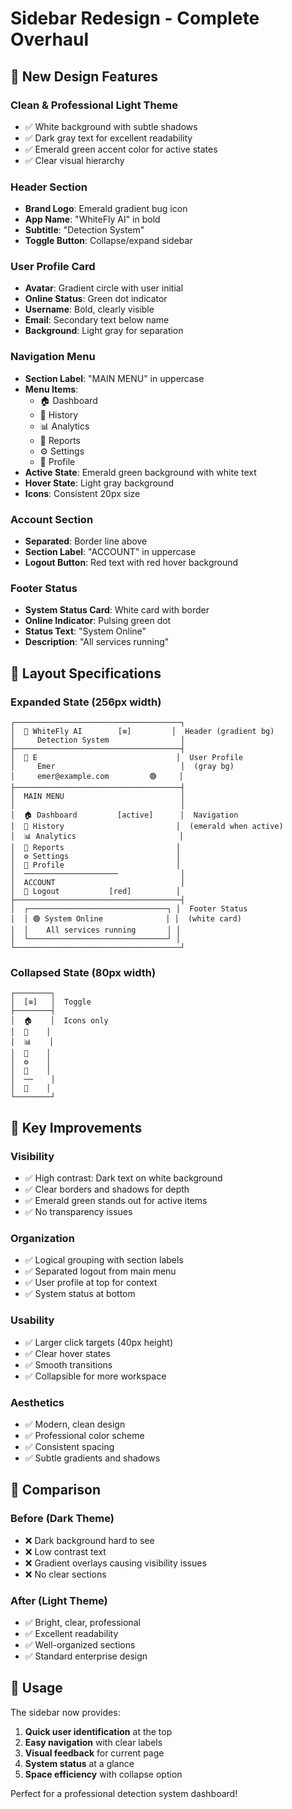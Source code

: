 # Sidebar Redesign - Complete Overhaul

## 🎨 New Design Features

### **Clean & Professional Light Theme**
- ✅ White background with subtle shadows
- ✅ Dark gray text for excellent readability
- ✅ Emerald green accent color for active states
- ✅ Clear visual hierarchy

### **Header Section**
- **Brand Logo**: Emerald gradient bug icon
- **App Name**: "WhiteFly AI" in bold
- **Subtitle**: "Detection System"
- **Toggle Button**: Collapse/expand sidebar

### **User Profile Card**
- **Avatar**: Gradient circle with user initial
- **Online Status**: Green dot indicator
- **Username**: Bold, clearly visible
- **Email**: Secondary text below name
- **Background**: Light gray for separation

### **Navigation Menu**
- **Section Label**: "MAIN MENU" in uppercase
- **Menu Items**:
  - 🏠 Dashboard
  - 📜 History
  - 📊 Analytics
  - 📄 Reports
  - ⚙️ Settings
  - 👤 Profile
- **Active State**: Emerald green background with white text
- **Hover State**: Light gray background
- **Icons**: Consistent 20px size

### **Account Section**
- **Separated**: Border line above
- **Section Label**: "ACCOUNT" in uppercase
- **Logout Button**: Red text with red hover background

### **Footer Status**
- **System Status Card**: White card with border
- **Online Indicator**: Pulsing green dot
- **Status Text**: "System Online"
- **Description**: "All services running"

## 📐 Layout Specifications

### Expanded State (256px width)
```
┌─────────────────────────────────────┐
│  🐛 WhiteFly AI        [≡]         │  Header (gradient bg)
│     Detection System                │
├─────────────────────────────────────┤
│  👤 E                               │  User Profile
│     Emer                            │  (gray bg)
│     emer@example.com         🟢     │
├─────────────────────────────────────┤
│  MAIN MENU                          │
│                                     │
│  🏠 Dashboard         [active]      │  Navigation
│  📜 History                         │  (emerald when active)
│  📊 Analytics                       │
│  📄 Reports                         │
│  ⚙️ Settings                        │
│  👤 Profile                         │
│  ─────────────────────              │
│  ACCOUNT                            │
│  🚪 Logout           [red]          │
├─────────────────────────────────────┤
│  ┌───────────────────────────────┐ │  Footer Status
│  │ 🟢 System Online              │ │  (white card)
│  │    All services running       │ │
│  └───────────────────────────────┘ │
└─────────────────────────────────────┘
```

### Collapsed State (80px width)
```
┌────────┐
│  [≡]   │  Toggle
├────────┤
│  🏠    │  Icons only
│  📜    │
│  📊    │
│  📄    │
│  ⚙️    │
│  👤    │
│  ──    │
│  🚪    │
└────────┘
```

## 🎯 Key Improvements

### Visibility
- ✅ High contrast: Dark text on white background
- ✅ Clear borders and shadows for depth
- ✅ Emerald green stands out for active items
- ✅ No transparency issues

### Organization
- ✅ Logical grouping with section labels
- ✅ Separated logout from main menu
- ✅ User profile at top for context
- ✅ System status at bottom

### Usability
- ✅ Larger click targets (40px height)
- ✅ Clear hover states
- ✅ Smooth transitions
- ✅ Collapsible for more workspace

### Aesthetics
- ✅ Modern, clean design
- ✅ Professional color scheme
- ✅ Consistent spacing
- ✅ Subtle gradients and shadows

## 🔄 Comparison

### Before (Dark Theme)
- ❌ Dark background hard to see
- ❌ Low contrast text
- ❌ Gradient overlays causing visibility issues
- ❌ No clear sections

### After (Light Theme)
- ✅ Bright, clear, professional
- ✅ Excellent readability
- ✅ Well-organized sections
- ✅ Standard enterprise design

## 🚀 Usage

The sidebar now provides:
1. **Quick user identification** at the top
2. **Easy navigation** with clear labels
3. **Visual feedback** for current page
4. **System status** at a glance
5. **Space efficiency** with collapse option

Perfect for a professional detection system dashboard!
